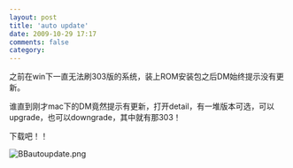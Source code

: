 ```yaml
---
layout: post
title: 'auto update'
date: 2009-10-29 17:17
comments: false
category: 
---
```

    

之前在win下一直无法刷303版的系统，装上ROM安装包之后DM始终提示没有更新。

谁直到刚才mac下的DM竟然提示有更新，打开detail，有一堆版本可选，可以upgrade，也可以downgrade，其中就有那303！

下载吧！！

![BBautoupdate.png](http://edwardtoday.yo2.cn/wp-content/uploads/189/18913/2009/10/bbautoupdate.png)
